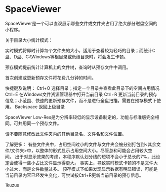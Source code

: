 # SpaceViewer
SpaceViewer是一个可以直观展示哪些文件或文件夹占用了绝大部分磁盘空间的小程序。


关于目录大小统计模式：

实时模式将即时计算每个文件夹的大小，适用于查看较为轻巧的目录；而统计C盘、D盘、C:\Windows等根目录或低级目录时，将会发生卡顿。

预存模式提前统计计算机上的文件树，查询时从预存文件中调用。

首次创建或更新预存文件将花费几分钟的时间。


快捷键及说明：
Ctrl+O	选择目录；指定一个目录并查看此目录下的空间占用情况
Ctrl+E	在Windows文件资源管理器中打开当前目录
Ctrl+R	更新当前目录的预存信息；小范围、快速的更新预存文件，而不是进行全盘扫描。需要在预存模式下使用。
Backspace	返回上级目录


SpaceViewer Low-Res是为分辨率较低的显示设备制定的，功能与标准版完全相同。可共用同一个预存文件。

请不要随意修改此文件夹内的其他目录名、文件名和文件位置。


了解更多：
有些文件夹中，占用空间过小的文件与文件夹会被分别打包到<其余文件/文件夹>中，以整体的形式显示占用空间大小。尽管总和可能会占用较大空间。
出于对显示效果的考虑，本程序默认划分线的短项不会小于总长的7%，此设定会使得一些小占比文件显示得更大。
事实上，导致实时模式卡顿的不是文件大小过大，而是文件数量过多。
预存模式下如果发现显示数据有明显错误，可能是当前目录内容已经发生变化，可尝试按Ctrl+R更新当前目录的预存信息。


1kuzus
